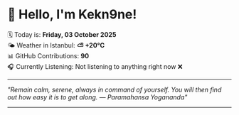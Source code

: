 # 👋 Hello, I'm Kekn9ne!

🗓️ Today is: **Friday, 03 October 2025**  
🌤️ Weather in Istanbul: **⛅️  +20°C**  
📊 GitHub Contributions: **90**  
🎧 Currently Listening: Not listening to anything right now ❌

---

_"Remain calm, serene, always in command of yourself. You will then find out how easy it is to get along.  — *Paramahansa Yogananda*"_

---
